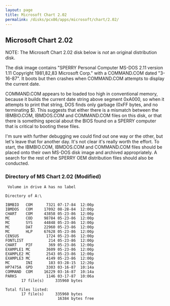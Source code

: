 ```yaml
---
layout: page
title: Microsoft Chart 2.02
permalink: /disks/pcx86/apps/microsoft/chart/2.02/
---
```


Microsoft Chart 2.02
--------------------

NOTE: The Microsoft Chart 2.02 disk below is *not* an original distribution disk.

The disk image contains "SPERRY Personal Computer MS-DOS 2.11 version 1.11 Copyright 1981,82,83 Microsoft Corp."
with a COMMAND.COM dated "3-16-87".  It boots but then crashes when COMMAND.COM attempts to display the current date.

COMMAND.COM appears to be loaded too high in conventional memory, because it builds the current date string above
segment 0xA000, so when it attempts to print that string, DOS finds only garbage (0xFF bytes, and no terminating $).
This suggests that either there is a mismatch between the IBMBIO.COM, IBMDOS.COM and COMMAND.COM files on this disk,
or that there is something special about the BIOS found on a SPERRY computer that is critical to booting these files.

I'm sure with further debugging we could find out one way or the other, but let's leave that for another day.  It's not
clear it's really worth the effort.  To start, the IBMBIO.COM, IBMDOS.COM and COMMAND.COM files should be placed onto
their own MS-DOS disk image and archived appropriately.  A search for the rest of the SPERRY OEM distribution files
should also be conducted.

### Directory of MS Chart 2.02 (Modified)

	 Volume in drive A has no label

	Directory of A:\

	IBMBIO   COM      7321 07-17-84  12:00p
	IBMDOS   COM     17092 08-28-84  12:00p
	CHART    COM     43858 05-23-86  12:00p
	MC       COD     98784 05-23-86  12:00p
	MC       SYS     44848 05-23-86  12:00p
	MC       DAT     22960 05-23-86  12:00p
	MC       HLP     67628 05-23-86  12:00p
	CENSUS            1724 05-23-86  12:00p
	FONTLIST           214 05-23-86  12:00p
	CHART    PIF       369 05-23-86  12:00p
	EXAMPLE1 MC       3609 05-23-86  12:00p
	EXAMPLE2 MC       2543 05-23-86  12:00p
	EXAMPLE3 MC       4149 05-23-86  12:00p
	MC       INI       183 03-28-15  12:20p
	HP7475A  GPD      3303 03-16-87  10:14a
	COMMAND  COM     16229 03-16-87  10:14a
	PARKS             1146 03-17-87  10:06a
	       17 file(s)     335960 bytes

	Total files listed:
	       17 file(s)     335960 bytes
	                       16384 bytes free
